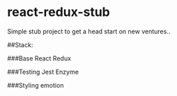 # react-redux-stub

Simple stub project to get a head start on new ventures..

##Stack: 

###Base
React
Redux

###Testing
Jest
Enzyme

###Styling
emotion